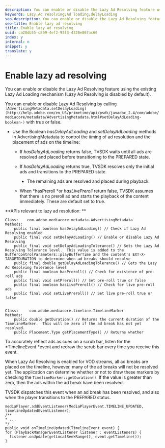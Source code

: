 ```yaml
---
description: You can enable or disable the Lazy Ad Resolving feature using the existing Lazy Ad Loading mechanism (Lazy Ad Resolving is disabled by default).
keywords: Lazy;Ad resolving;Ad loading;delayLoading
seo-description: You can enable or disable the Lazy Ad Resolving feature using the existing Lazy Ad Loading mechanism (Lazy Ad Resolving is disabled by default).
seo-title: Enable lazy ad resolving
title: Enable lazy ad resolving
uuid: ca28db55-c899-4ef2-93f3-4320e867ac66
index: y
internal: n
snippet: y
translate: y
---
```


# Enable lazy ad resolving

You can enable or disable the Lazy Ad Resolving feature using the existing Lazy Ad Loading mechanism (Lazy Ad Resolving is disabled by default).

You can enable or disable Lazy Ad Resolving by calling ` [AdvertisingMetadata.setDelayLoading](http://help.adobe.com/en_US/primetime/api/psdk/javadoc_2.4/com/adobe/mediacore/metadata/AdvertisingMetadata.html#setDelayAdLoading-boolean-)` with true or false. 


* Use the Boolean *hasDelayAdLoading* and *setDelayAdLoading* methods in AdvertisingMetadata to control the timing of ad resolution and the placement of ads on the timeline: 
    * If *hasDelayAdLoading* returns false, TVSDK waits until all ads are resolved and placed before transitioning to the PREPARED state.    
    * If *hasDelayAdLoading* returns true, TVSDK resolves only the initial ads and transitions to the PREPARED state.     
        * The remaining ads are resolved and placed during playback.        
        
    
    * When *hasPreroll *or *hasLivePreroll* return false, TVSDK assumes that there is no preroll ad and starts the playback of the content immediately. These are default set to true.    
    
    





**APIs relevant to lazy ad resolution: ** 

```
Class:    com.adobe.mediacore.metadata.AdvertisingMetadata 
Methods: 
    public final boolean hasDelayAdLoading() // Check if Lazy Ad Resolving enabled 
    public final void setDelayAdLoading() // Enable or disable Lazy Ad Resolving 
    public final void setDelayAdLoadingTolerance() // Sets the Lazy Ad Resolving Tolerance level.  This value is added to the BufferControlParameters::playBufferTime and the content's EXT-X-TARGETDURATION to determine when ad breaks should resolve 
    public final double getDelayAdLoadingTolerance() // Gets the Lazy Ad Resolving Tolerance level 
    public final boolean hasPreroll() // Check for existence of pre-roll ads 
    public final void setPreroll() // Set pre-roll true or false 
    public final boolean hasLivePreroll() // Check for live pre-roll ads 
    public final void setLivePreroll() // Set live pre-roll true or false 
  
  
Class:     com.adobe.mediacore.timeline.TimelineMarker 
Methods: 
    public double getDuration() // Returns the current duration of the TimelineMarker.  This will be zero if the ad break has not yet resolved. 
    public Placement.Type getPlacementType() // Returns whether
```
To accurately reflect ads as cues on a scrub bar, listen for the *TimelineEvent *event and redraw the scrub bar every time you receive this event. 

When Lazy Ad Resolving is enabled for VOD streams, all ad breaks are placed on the timeline, however, many of the ad breaks will not be resolved yet. The application can determine whether or not to draw these markers by checking the `TimelineMarker::getDuration()`. If the value is greater than zero, then the ads within the ad break have been resolved. 

TVSDK dispatches this event when an ad break has been resolved, and also when the player transitions to the PREPARED status. 

```
mediaPlayer.addEventListener(MediaPlayerEvent.TIMELINE_UPDATED, timelineUpdatedEventListener); 
/** 
* ... 
*/ 
public void onTimelineUpdated(TimelineEvent event) { 
for (PlaybackManagerEventListener listener : eventListeners) { 
  listener.onUpdate(getLocalSeekRange(), event.getTimeline()); 
}
```

